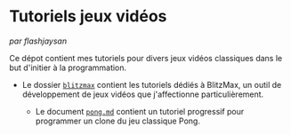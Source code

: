 # Tutoriels jeux vidéos

*par flashjaysan*

Ce dépot contient mes tutoriels pour divers jeux vidéos classiques dans le but d'initier à la programmation.

- Le dossier [`blitzmax`](/blitzmax/) contient les tutoriels dédiés à BlitzMax, un outil de développement de jeux vidéos que j'affectionne particulièrement.

  - Le document [`pong.md`](/blitzmax/pong/pong.md) contient un tutoriel progressif pour programmer un clone du jeu classique Pong.

